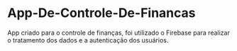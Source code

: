# App-De-Controle-De-Financas
 App criado para o controle de finanças, foi utilizado o Firebase para realizar o tratamento dos dados e a autenticação dos usuários.
